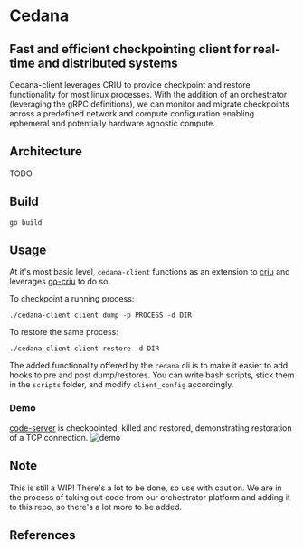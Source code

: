 # Cedana

## Fast and efficient checkpointing client for real-time and distributed systems

Cedana-client leverages CRIU to provide checkpoint and restore functionality for most linux processes. With the addition of an orchestrator (leveraging the gRPC definitions), we can monitor and migrate checkpoints across a predefined network and compute configuration enabling ephemeral and potentially hardware agnostic compute.

## Architecture 
TODO

## Build

```go build```

## Usage

At it's most basic level, `cedana-client` functions as an extension to [criu](https://criu.org/Main_Page) and leverages [go-criu](https://github.com/checkpoint-restore/go-criu) to do so.

To checkpoint a running process:

```./cedana-client client dump -p PROCESS -d DIR```

To restore the same process:

```./cedana-client client restore -d DIR```

The added functionality offered by the `cedana` cli is to make it easier to add hooks to pre and post dump/restores. You can write bash scripts, stick them in the `scripts` folder, and modify `client_config` accordingly.

### Demo
[code-server](https://github.com/coder/code-server) is checkpointed, killed and restored, demonstrating restoration of a TCP connection. 
![demo](https://user-images.githubusercontent.com/409327/190646592-6a2db9b0-d0c8-4e3b-9511-f7fa2245e393.gif)



## Note
This is still a WIP! There's a lot to be done, so use with caution. We are in the process of taking out code from our orchestrator platform and adding it to this repo, so there's a lot more to be added.

## References

